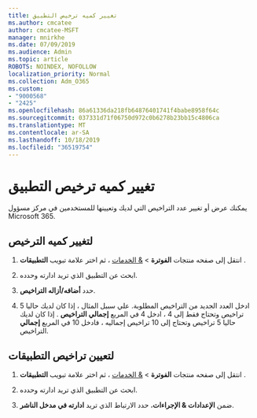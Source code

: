```yaml
---
title: تغيير كميه ترخيص التطبيق
ms.author: cmcatee
author: cmcatee-MSFT
manager: mnirkhe
ms.date: 07/09/2019
ms.audience: Admin
ms.topic: article
ROBOTS: NOINDEX, NOFOLLOW
localization_priority: Normal
ms.collection: Adm_O365
ms.custom:
- "9000568"
- "2425"
ms.openlocfilehash: 86a61336da218fb64876401741f4babe8958f64c
ms.sourcegitcommit: 037331d71f06750d972c0b6278b23bb15c4806ca
ms.translationtype: MT
ms.contentlocale: ar-SA
ms.lasthandoff: 10/18/2019
ms.locfileid: "36519754"
---
```

# <a name="change-app-license-quantity"></a>تغيير كميه ترخيص التطبيق

يمكنك عرض أو تغيير عدد التراخيص التي لديك وتعيينها للمستخدمين في مركز مسؤول Microsoft 365. 

## <a name="to-change-license-quantity"></a>لتغيير كميه الترخيص

1. انتقل إلى صفحه منتجات **الفوترة** > [& الخدمات](https://go.microsoft.com/fwlink/p/?linkid=842054) ، ثم اختر علامة تبويب **التطبيقات** .

2. ابحث عن التطبيق الذي تريد ادارته وحدده.  

3. حدد **أضافه/أزاله التراخيص**.

4. ادخل العدد الجديد من التراخيص المطلوبة. علي سبيل المثال ، إذا كان لديك حاليا 5 تراخيص وتحتاج فقط إلى 4 ، ادخل 4 في المربع **إجمالي التراخيص** . إذا كان لديك حاليا 5 تراخيص وتحتاج إلى 10 تراخيص إجماليه ، فادخل 10 في المربع **إجمالي** التراخيص.

## <a name="to-assign-app-licenses"></a>لتعيين تراخيص التطبيقات

1. انتقل إلى صفحه منتجات **الفوترة** > [& الخدمات](https://go.microsoft.com/fwlink/p/?linkid=842054) ، ثم اختر علامة تبويب **التطبيقات** .

2. ابحث عن التطبيق الذي تريد ادارته وحدده.  

3. ضمن **الإعدادات & الإجراءات**، حدد الارتباط الذي تريد **ادارته في مدخل الناشر**.